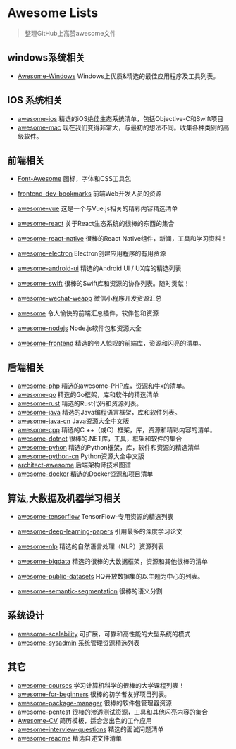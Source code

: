 # Awesome Lists

> 整理GitHub上高赞awesome文件

## windows系统相关

+ [Awesome-Windows](https://github.com/Awesome-Windows/Awesome/blob/master/README-cn.md) Windows上优质&精选的最佳应用程序及工具列表。

## IOS 系统相关

+ [awesome-ios](https://github.com/vsouza/awesome-ios) 精选的iOS绝佳生态系统清单，包括Objective-C和Swift项目
+ [awesome-mac](https://github.com/jaywcjlove/awesome-mac) 现在我们变得非常大，与最初的想法不同。收集各种类别的高级软件。

## 前端相关

+ [Font-Awesome](https://github.com/FortAwesome/Font-Awesome) 图标，字体和CSS工具包
+ [frontend-dev-bookmarks](https://github.com/dypsilon/frontend-dev-bookmarks) 前端Web开发人员的资源
+ [awesome-vue](https://github.com/vuejs/awesome-vue) 这是一个与Vue.js相关的精彩内容精选清单
+ [awesome-react](https://github.com/enaqx/awesome-react) 关于React生态系统的很棒的东西的集合
+ [awesome-react-native](https://github.com/jondot/awesome-react-native) 很棒的React Native组件，新闻，工具和学习资料！
+ [awesome-electron](https://github.com/sindresorhus/awesome-electron) Electron创建应用程序的有用资源
+ [awesome-android-ui](https://github.com/wasabeef/awesome-android-ui) 精选的Android UI / UX库的精选列表
+ [awesome-swift](https://github.com/matteocrippa/awesome-swift) 很棒的Swift库和资源的协作列表。随时贡献！
+ [awesome-wechat-weapp](https://github.com/justjavac/awesome-wechat-weapp) 微信小程序开发资源汇总
+ [awesome](https://github.com/rollup/awesome) 令人愉快的前端汇总插件，软件包和资源

+ [awesome-nodejs](https://github.com/sindresorhus/awesome-nodejs) Node.js软件包和资源大全
+ [awesome-frontend](https://github.com/JingwenTian/awesome-frontend) 精选的令人惊叹的前端库，资源和闪亮的清单。

## 后端相关

+ [awesome-php](https://github.com/ziadoz/awesome-php) 精选的awesome-PHP库，资源和牛x的清单。
+ [awesome-go](https://github.com/avelino/awesome-go) 精选的Go框架，库和软件的精选清单
+ [awesome-rust](https://github.com/rust-unofficial/awesome-rust) 精选的Rust代码和资源列表。
+ [awesome-java](https://github.com/akullpp/awesome-java) 精选的Java编程语言框架，库和软件列表。
+ [awesome-java-cn](https://github.com/jobbole/awesome-java-cn)  Java资源大全中文版
+ [awesome-cpp](https://github.com/fffaraz/awesome-cpp) 精选的C ++（或C）框架，库，资源和精彩内容的清单。
+ [awesome-dotnet](https://github.com/quozd/awesome-dotnet) 很棒的.NET库，工具，框架和软件的集合
+ [awesome-pyhon](https://github.com/vinta/awesome-python) 精选的Python框架，库，软件和资源的精选清单
+ [awesome-python-cn](https://github.com/jobbole/awesome-python-cn) Python资源大全中文版
+ [architect-awesome](https://github.com/xingshaocheng/architect-awesome) 后端架构师技术图谱
+ [awesome-docker](https://github.com/veggiemonk/awesome-docker) 精选的Docker资源和项目清单

## 算法,大数据及机器学习相关

+ [awesome-tensorflow](https://github.com/jtoy/awesome-tensorflow) TensorFlow-专用资源的精选列表
+ [awesome-deep-learning-papers](https://github.com/terryum/awesome-deep-learning-papers) 引用最多的深度学习论文
+ [awesome-nlp](https://github.com/keon/awesome-nlp) 精选的自然语言处理（NLP）资源列表
+ [awesome-bigdata](https://github.com/onurakpolat/awesome-bigdata) 精选的很棒的大数据框架，资源和其他很棒的清单

+ [awesome-public-datasets](https://github.com/awesomedata/awesome-public-datasets) HQ开放数据集的以主题为中心的列表。
+ [awesome-semantic-segmentation](https://github.com/mrgloom/awesome-semantic-segmentation) 很棒的语义分割

## 系统设计

+ [awesome-scalability](https://github.com/binhnguyennus/awesome-scalability) 可扩展，可靠和高性能的大型系统的模式
+ [awesome-sysadmin](https://github.com/kahun/awesome-sysadmin) 系统管理资源精选列表

## 其它

+ [awesome-courses](https://github.com/prakhar1989/awesome-courses) 学习计算机科学的很棒的大学课程列表！
+ [awesome-for-beginners](https://github.com/MunGell/awesome-for-beginners) 很棒的初学者友好项目列表。
+ [awesome-package-manager](https://github.com/damon-kwok/awesome-package-manager) 很棒的软件包管理器资源 
+ [awesome-pentest](https://github.com/enaqx/awesome-pentest) 很棒的渗透测试资源，工具和其他闪亮内容的集合
+ [Awesome-CV](https://github.com/posquit0/Awesome-CV) 简历模板，适合您出色的工作应用
+ [awesome-interview-questions](https://github.com/MaximAbramchuck/awesome-interview-questions) 精选的面试问题清单
+ [awesome-readme](https://github.com/matiassingers/awesome-readme) 精选自述文件清单
